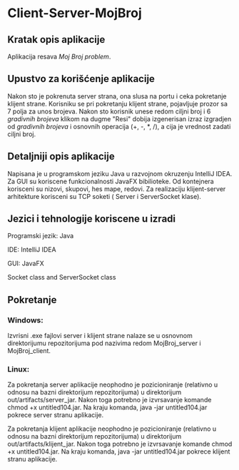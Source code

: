 # Client-Server-MojBroj

<h2>Kratak opis aplikacije</h2>

Aplikacija resava *Moj Broj problem*.

<h2>Upustvo za korišćenje aplikacije</h2>

Nakon sto je pokrenuta server strana, ona slusa na portu i ceka pokretanje klijent strane. Korisniku se pri pokretanju klijent strane, pojavljuje prozor sa 7 polja za unos brojeva. Nakon sto korisnik unese redom ciljni broj i 6 *gradivnih brojeva* klikom na dugme "Resi" dobija izgenerisan izraz izgradjen od *gradivnih brojeva* i osnovnih operacija 
(+, -, *, /), a  cija je vrednost zadati ciljni broj.

<h2>Detaljniji opis aplikacije</h2>
Napisana je u programskom jeziku Java u razvojnom okruzenju IntelliJ IDEA. Za GUI su koriscene funkcionalnosti JavaFX bibilioteke.
Od kontejnera korisceni su nizovi, skupovi, hes mape, redovi.
Za realizaciju klijent-server arhitekture korisceni su TCP soketi ( Server i ServerSocket klase).

<h2>Jezici i tehnologije koriscene u izradi</h2>

Programski jezik: Java

IDE: IntelliJ IDEA

GUI: JavaFX

Socket class and ServerSocket class

<h2> Pokretanje</h2>

<h3>Windows:</h3>

Izvrisni .exe fajlovi server i klijent strane nalaze se u osnovnom direktorijumu repozitorijuma pod nazivima redom MojBroj_server i MojBroj_client.

<h3>Linux:</h3>
Za pokretanja server aplikacije neophodno je pozicioniranje (relativno u odnosu na bazni direktorijum repozitorijuma) u direktorijum out/artifacts/server_jar. Nakon toga potrebno je izvrsavanje komande chmod +x untitled104.jar. Na kraju komanda, java -jar untitled104.jar pokrece server stranu aplikacije.

Za pokretanja klijent aplikacije neophodno je pozicioniranje (relativno u odnosu na bazni direktorijum repozitorijuma) u direktorijum out/artifacts/klijent_jar. Nakon toga potrebno je izvrsavanje komande chmod +x untitled104.jar. Na kraju komanda, java -jar untitled104.jar pokrece klijent stranu aplikacije.



